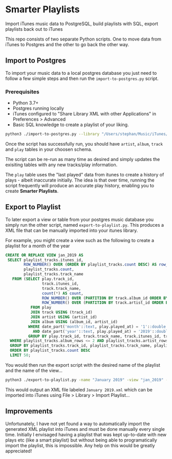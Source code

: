 # Smarter Playlists

Import iTunes music data to PostgreSQL, build playlists with SQL, export playlists back out to iTunes

This repo consists of two separate Python scripts. One to move data from iTunes to Postgres and the other to go back the other way.

## Import to Postgres

To import your music data to a local postgres database you just need to follow a few simple steps and then run the `import-to-postgres.py` script.

### Prerequisites
* Python 3.7+
* Postgres running locally
* iTunes configured to "Share Library XML with other Applications" in Preferences > Advanced
* Basic SQL knowledge to create a playlist of your liking.

```bash
python3 ./import-to-postgres.py --library "/Users/stephan/Music/iTunes/iTunes Music Library.xml" --db "music" --port 5432 --schema "public" --user "postgres" --pass "postgres"
```

Once the script has successfully run, you should have `artist`, `album`, `track` and `play` tables in your choosen schema. 

The script can be re-run as many time as desired and simply updates the exisiting tables with any new tracks/play information.

The `play` table uses the "last played" data from itunes to create a history of plays - albeit inaccurate initially. 
The idea is that over time, running the script frequently will produce an accurate play history, enabling you to create **Smarter Playlists**.

## Export to Playlist

To later export a view or table from your postgres music database you simply run the other script, named `export-to-playlist.py`.
This produces a XML file that can be manually imported into your itunes library. 

For example, you might create a view such as the following to create a playlist for a month of the year
```sql
CREATE OR REPLACE VIEW jan_2019 AS
 SELECT playlist_tracks.itunes_id,
        ROW_NUMBER() OVER (ORDER BY playlist_tracks.count DESC) AS row_number,
        playlist_tracks.count,
        playlist_tracks.track_name
   FROM (SELECT play.track_id,
                track.itunes_id,
                track.track_name,
                count(*) AS count,
                ROW_NUMBER() OVER (PARTITION BY track.album_id ORDER BY (count(*)) DESC) AS album_rows,
                ROW_NUMBER() OVER (PARTITION BY track.artist_id ORDER BY (count(*)) DESC) AS artist_rows
           FROM play
           JOIN track USING (track_id)
           JOIN artist USING (artist_id)
           JOIN album USING (album_id, artist_id)
          WHERE date_part('month'::text, play.played_at) = '1'::double precision
            AND date_part('year'::text, play.played_at) = '2019'::double precision
          GROUP BY play.track_id, track.track_name, track.itunes_id, track.album_id, track.artist_id) AS playlist_tracks
  WHERE playlist_tracks.album_rows <= 2 AND playlist_tracks.artist_rows <= 5 AND playlist_tracks.count > 1
  GROUP BY playlist_tracks.track_id, playlist_tracks.track_name, playlist_tracks.itunes_id, playlist_tracks.count
  ORDER BY playlist_tracks.count DESC
  LIMIT 50;
```

You would then run the export script with the desired name of the playlist and the name of the view...
```bash
python3 ./export-to-playlist.py -name "January 2019" -view "jan_2019" --library "/Users/stephan/Music/iTunes/iTunes Music Library.xml" --db "music" --port 5432 --schema "public" --user "postgres" --pass "postgres"
```

This would output an XML file labeled `January 2019.xml` which can be imported into iTunes using File > Library > Import Playlist... 


## Improvements
Unfortunately, I have not yet found a way to automatically import the generated XML playlist into iTunes and must be done manually every single time.
Initially I envisaged having a playlist that was kept up-to-date with new plays etc (like a smart playlist) but without being able to programatically import the playlist, this is impossible.
Any help on this would be greatly appreciated! 


